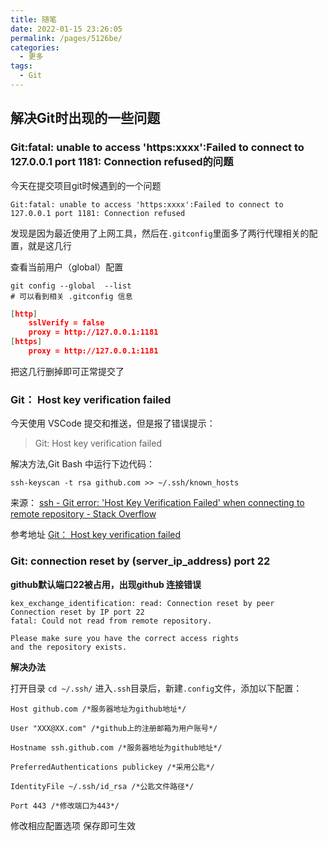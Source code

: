 ```yaml
---
title: 随笔
date: 2022-01-15 23:26:05
permalink: /pages/5126be/
categories:
  - 更多
tags:
  - Git
---
```


## 解决Git时出现的一些问题

### Git:fatal: unable to access 'https:xxxx':Failed to connect to 127.0.0.1 port 1181: Connection refused的问题

今天在提交项目git时候遇到的一个问题

```shell
Git:fatal: unable to access 'https:xxxx':Failed to connect to 127.0.0.1 port 1181: Connection refused
```

发现是因为最近使用了上网工具，然后在`.gitconfig`里面多了两行代理相关的配置，就是这几行

查看当前用户（global）配置

```shell
git config --global  --list
# 可以看到相关 .gitconfig 信息
```

```json
[http]
	sslVerify = false
	proxy = http://127.0.0.1:1181
[https]
	proxy = http://127.0.0.1:1181
```
把这几行删掉即可正常提交了

### Git： Host key verification failed

今天使用 VSCode 提交和推送，但是报了错误提示：

> Git: Host key verification failed

解决方法,Git Bash 中运行下边代码：
```shell
ssh-keyscan -t rsa github.com >> ~/.ssh/known_hosts
```
来源： [ssh - Git error: 'Host Key Verification Failed' when connecting to remote repository - Stack Overflow](https://stackoverflow.com/questions/13363553/git-error-host-key-verification-failed-when-connecting-to-remote-repository)

参考地址 [Git： Host key verification failed](https://www.wdssmq.com/post/20201216004.html)

### Git: connection reset by (server_ip_address) port 22

**github默认端口22被占用，出现github 连接错误**

```shell
kex_exchange_identification: read: Connection reset by peer
Connection reset by IP port 22
fatal: Could not read from remote repository.

Please make sure you have the correct access rights
and the repository exists.
```

**解决办法**

打开目录 `cd ~/.ssh/` 进入`.ssh`目录后，新建`.config`文件，添加以下配置：

```shell
Host github.com /*服务器地址为github地址*/

User "XXX@XX.com" /*github上的注册邮箱为用户账号*/

Hostname ssh.github.com /*服务器地址为github地址*/

PreferredAuthentications publickey /*采用公匙*/

IdentityFile ~/.ssh/id_rsa /*公匙文件路径*/

Port 443 /*修改端口为443*/
```

修改相应配置选项 保存即可生效
